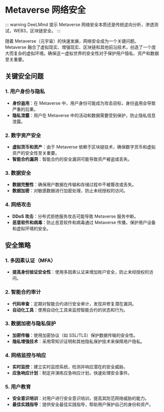 # Metaverse 网络安全

::: warning DeeLMind 提示
Metaverse 网络安全本质还是传统逆向分析，渗透测试，WEB3，区块链安全。
:::

随着 Metaverse（元宇宙）的快速发展，网络安全成为一个关键问题。Metaverse 融合了虚拟现实、增强现实、区块链和其他前沿技术，创造了一个庞大而复杂的虚拟环境。确保这一虚拟世界的安全性对于保护用户隐私、资产和数据至关重要。

<DocsAD/>

## 关键安全问题

### 1. 用户身份与隐私
- **身份盗用**：在 Metaverse 中，用户身份可能成为攻击目标，身份盗用会导致严重的后果。
- **隐私泄露**：用户在 Metaverse 中的活动和数据需要受到保护，防止隐私信息泄露。

### 2. 数字资产安全
- **虚拟货币和资产**：由于 Metaverse 依赖于区块链技术，确保数字货币和虚拟资产的安全性至关重要。
- **智能合约漏洞**：智能合约的安全漏洞可能导致资产被盗或丢失。

### 3. 数据安全
- **数据完整性**：确保用户数据在传输和存储过程中不被篡改或丢失。
- **数据加密**：对敏感数据进行加密处理，防止未经授权的访问。

### 4. 网络攻击
- **DDoS 攻击**：分布式拒绝服务攻击可能导致 Metaverse 服务中断。
- **恶意软件和病毒**：防止恶意软件和病毒通过 Metaverse 传播，保护用户设备和虚拟环境的安全。

## 安全策略

### 1. 多因素认证（MFA）
- **提高身份验证安全性**：使用多因素认证来增加账户安全，防止未经授权的访问。

### 2. 智能合约审计
- **代码审查**：定期对智能合约进行安全审计，发现并修复潜在漏洞。
- **自动化工具**：使用自动化工具来监控智能合约的状态和行为。

### 3. 数据加密与隐私保护
- **加密传输**：使用加密协议（如 SSL/TLS）保护数据传输的安全性。
- **隐私增强技术**：采用零知识证明和其他隐私保护技术来保障用户隐私。

### 4. 网络监控与响应
- **实时监控**：建立实时监控系统，检测并响应潜在的安全威胁。
- **应急响应计划**：制定并演练应急响应计划，快速处理安全事件。

### 5. 用户教育
- **安全意识培训**：对用户进行安全意识培训，提高其防范网络威胁的能力。
- **最佳实践指导**：提供安全最佳实践指导，帮助用户保护自己的身份和资产。